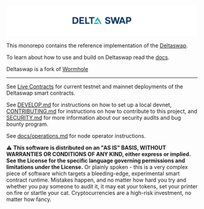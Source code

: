 <img alt="Banner" src="docs/images/banner.jpg"/>

This monorepo contains the reference implementation of the [Deltaswap](https://deltaswap.io).

To learn about how to use and build on Deltaswap read the [docs](https://docs.planq.network/).

Deltaswap is a fork of [Wormhole](https://github.com/wormhole-foundation/wormhole)

----

See [Live Contracts](https://deltaswap.io) for current testnet and mainnet deployments of
the Deltaswap smart contracts.

See [DEVELOP.md](DEVELOP.md) for instructions on how to set up a local devnet, [CONTRIBUTING.md](CONTRIBUTING.md) for instructions on how to contribute to this project, and [SECURITY.md](SECURITY.md) for more information about our security audits and bug bounty program.

See [docs/operations.md](docs/operations.md) for node operator instructions.

⚠ **This software is distributed on an "AS IS" BASIS, WITHOUT WARRANTIES OR CONDITIONS OF ANY KIND, either express or
implied. See the License for the specific language governing permissions and limitations under the License.** Or plainly
spoken - this is a very complex piece of software which targets a bleeding-edge, experimental smart contract runtime.
Mistakes happen, and no matter how hard you try and whether you pay someone to audit it, it may eat your tokens, set
your printer on fire or startle your cat. Cryptocurrencies are a high-risk investment, no matter how fancy.
